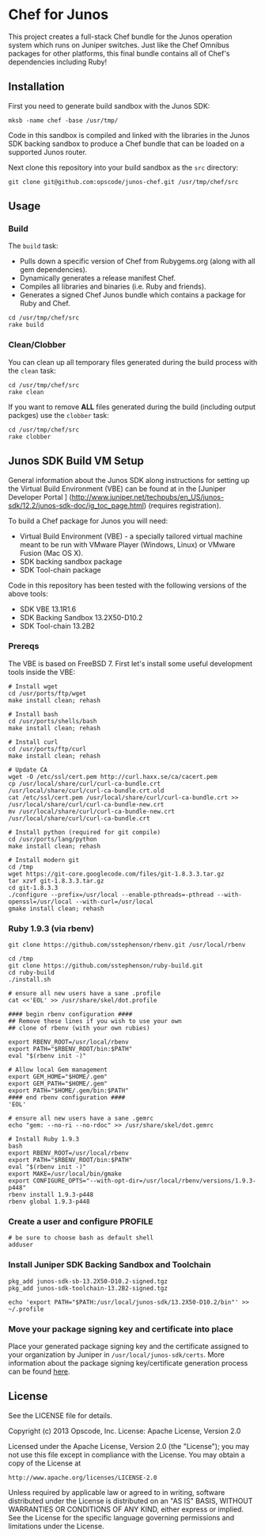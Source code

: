 # Chef for Junos

This project creates a full-stack Chef bundle for the Junos operation 
system which runs on Juniper switches. Just like the Chef Omnibus 
packages for other platforms, this final bundle contains all of Chef's 
dependencies including Ruby!

## Installation

First you need to generate build sandbox with the Junos SDK:

```shell
mksb -name chef -base /usr/tmp/
```

Code in this sandbox is compiled and linked with the libraries in the 
Junos SDK backing sandbox to produce a Chef bundle that can be loaded on 
a supported Junos router. 

Next clone this repository into your build sandbox as the `src` 
directory:

```shell
git clone git@github.com:opscode/junos-chef.git /usr/tmp/chef/src
```

## Usage

### Build

The `build` task:

* Pulls down a specific version of Chef from Rubygems.org (along with 
all gem dependencies).
* Dynamically generates a release manifest Chef.
* Compiles all libraries and binaries (i.e. Ruby and friends).
* Generates a signed Chef Junos bundle which contains a package for Ruby 
and Chef.

```shell
cd /usr/tmp/chef/src
rake build
```

### Clean/Clobber

You can clean up all temporary files generated during the build process with
the `clean` task:

```shell
cd /usr/tmp/chef/src
rake clean
```

If you want to remove __ALL__ files generated during the build (including 
output packges) use the `clobber` task:

```shell
cd /usr/tmp/chef/src
rake clobber
```

## Junos SDK Build VM Setup

General information about the Junos SDK along instructions for setting 
up the Virtual Build Environment (VBE) can be found at in the 
[Juniper Developer Portal ]
(http://www.juniper.net/techpubs/en_US/junos-sdk/12.2/junos-sdk-doc/ig_toc_page.html)
(requires registration).

To build a Chef package for Junos you will need:

* Virtual Build Environment (VBE) - a specially tailored virtual machine 
meant to be run with VMware Player (Windows, Linux) or VMware Fusion 
(Mac OS X).
* SDK backing sandbox package
* SDK Tool-chain package

Code in this repository has been tested with the following versions of the above tools:

* SDK VBE 13.1R1.6
* SDK Backing Sandbox 13.2X50-D10.2
* SDK Tool-chain 13.2B2

### Prereqs

The VBE is based on FreeBSD 7. First let's install some useful 
development tools inside the VBE:

```shell
# Install wget
cd /usr/ports/ftp/wget
make install clean; rehash

# Install bash
cd /usr/ports/shells/bash
make install clean; rehash

# Install curl
cd /usr/ports/ftp/curl
make install clean; rehash

# Update CA
wget -O /etc/ssl/cert.pem http://curl.haxx.se/ca/cacert.pem
cp /usr/local/share/curl/curl-ca-bundle.crt /usr/local/share/curl/curl-ca-bundle.crt.old
cat /etc/ssl/cert.pem /usr/local/share/curl/curl-ca-bundle.crt >> /usr/local/share/curl/curl-ca-bundle-new.crt
mv /usr/local/share/curl/curl-ca-bundle-new.crt /usr/local/share/curl/curl-ca-bundle.crt

# Install python (required for git compile)
cd /usr/ports/lang/python
make install clean; rehash

# Install modern git
cd /tmp
wget https://git-core.googlecode.com/files/git-1.8.3.3.tar.gz
tar xzvf git-1.8.3.3.tar.gz
cd git-1.8.3.3
./configure --prefix=/usr/local --enable-pthreads=-pthread --with-openssl=/usr/local --with-curl=/usr/local
gmake install clean; rehash
```

### Ruby 1.9.3 (via rbenv)

```shell
git clone https://github.com/sstephenson/rbenv.git /usr/local/rbenv

cd /tmp
git clone https://github.com/sstephenson/ruby-build.git
cd ruby-build
./install.sh

# ensure all new users have a sane .profile
cat <<'EOL' >> /usr/share/skel/dot.profile

#### begin rbenv configuration ####
## Remove these lines if you wish to use your own
## clone of rbenv (with your own rubies)

export RBENV_ROOT=/usr/local/rbenv
export PATH="$RBENV_ROOT/bin:$PATH"
eval "$(rbenv init -)"

# Allow local Gem management
export GEM_HOME="$HOME/.gem"
export GEM_PATH="$HOME/.gem"
export PATH="$HOME/.gem/bin:$PATH"
#### end rbenv configuration ####
'EOL'

# ensure all new users have a sane .gemrc
echo "gem: --no-ri --no-rdoc" >> /usr/share/skel/dot.gemrc

# Install Ruby 1.9.3
bash
export RBENV_ROOT=/usr/local/rbenv
export PATH="$RBENV_ROOT/bin:$PATH"
eval "$(rbenv init -)"
export MAKE=/usr/local/bin/gmake
export CONFIGURE_OPTS="--with-opt-dir=/usr/local/rbenv/versions/1.9.3-p448"
rbenv install 1.9.3-p448
rbenv global 1.9.3-p448
```

### Create a user and configure PROFILE

```shell
# be sure to choose bash as default shell
adduser 
```

### Install Juniper SDK Backing Sandbox and Toolchain

```shell
pkg_add junos-sdk-sb-13.2X50-D10.2-signed.tgz
pkg_add junos-sdk-toolchain-13.2B2-signed.tgz

echo 'export PATH="$PATH:/usr/local/junos-sdk/13.2X50-D10.2/bin"' >> ~/.profile
```

### Move your package signing key and certificate into place

Place your generated package signing key and the certificate assigned to 
your organization by Juniper in `/usr/local/junos-sdk/certs`. More information about the 
package signing key/certificate generation process can be found 
[here](http://www.juniper.net/techpubs/en_US/junos-sdk/12.2/junos-sdk-doc/pkg_cert_page.html).

## License

See the LICENSE file for details.

Copyright (c) 2013 Opscode, Inc.
License: Apache License, Version 2.0

Licensed under the Apache License, Version 2.0 (the "License");
you may not use this file except in compliance with the License.
You may obtain a copy of the License at

    http://www.apache.org/licenses/LICENSE-2.0

Unless required by applicable law or agreed to in writing, software
distributed under the License is distributed on an "AS IS" BASIS,
WITHOUT WARRANTIES OR CONDITIONS OF ANY KIND, either express or implied.
See the License for the specific language governing permissions and
limitations under the License.
